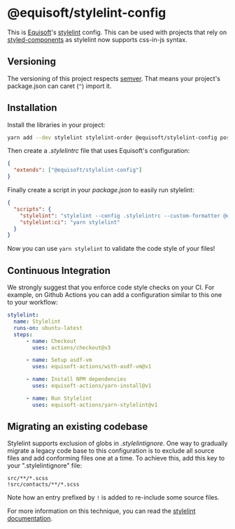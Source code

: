 # @equisoft/stylelint-config

This is [Equisoft](https://equisoft.com)'s [stylelint](https://stylelint.io) config. This can be used with projects that rely on [styled-components](https://www.styled-components.com) as stylelint now supports css-in-js syntax.

## Versioning

The versioning of this project respects [semver](https://semver.org/). That means your project's package.json can caret (`^`) import it.

## Installation

Install the libraries in your project:

```bash
yarn add --dev stylelint stylelint-order @equisoft/stylelint-config postcss postcss-styled-syntax
```

Then create a _.stylelintrc_ file that uses Equisoft's configuration:

```json
{
  "extends": ["@equisoft/stylelint-config"]
}
```

Finally create a script in your _package.json_ to easily run stylelint:

```json
{
  "scripts": {
    "stylelint": "stylelint --config .stylelintrc --custom-formatter @equisoft/stylelint-config/formatter 'src/**/*.{css,scss,js,jsx,ts,tsx}'",
    "stylelint:ci": "yarn stylelint"
  }
}
```

Now you can use `yarn stylelint` to validate the code style of your files!

## Continuous Integration
We strongly suggest that you enforce code style checks on your CI. For example, on Github Actions you can add a configuration similar to this one to your workflow:

```yaml
stylelint:
  name: Stylelint
  runs-on: ubuntu-latest
  steps:
      - name: Checkout
        uses: actions/checkout@v3

      - name: Setup asdf-vm
        uses: equisoft-actions/with-asdf-vm@v1

      - name: Install NPM dependencies
        uses: equisoft-actions/yarn-install@v1

      - name: Run Stylelint
        uses: equisoft-actions/yarn-stylelint@v1
```

## Migrating an existing codebase

Stylelint supports exclusion of globs in _.stylelintignore_. One way to gradually migrate a legacy code base to this configuration is to exclude all source files and add conforming files one at a time. To achieve this, add this key to your ".stylelintignore" file:

```
src/**/*.scss
!src/contacts/**/*.scss
```

Note how an entry prefixed by `!` is added to re-include some source files.

For more information on this technique, you can read the [stylelint documentation](https://stylelint.io/user-guide/ignore-code#files-entirely).
